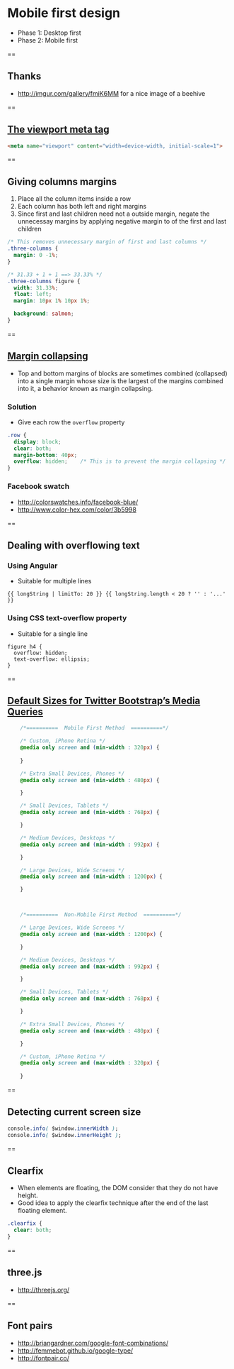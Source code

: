 # Mobile first design
- Phase 1: Desktop first
- Phase 2: Mobile first

==

## Thanks
- http://imgur.com/gallery/fmiK6MM for a nice image of a beehive

==

## [The viewport meta tag](https://developer.mozilla.org/en-US/docs/Mozilla/Mobile/Viewport_meta_tag)

```html
<meta name="viewport" content="width=device-width, initial-scale=1">
```

==

## Giving columns margins
1. Place all the column items inside a row
2. Each column has both left and right margins
3. Since first and last children need not a outside margin, negate the unnecessay margins by applying negative margin to  of the first and last children

```css
/* This removes unnecessary margin of first and last columns */
.three-columns {
  margin: 0 -1%;
}

/* 31.33 + 1 + 1 ==> 33.33% */
.three-columns figure {
  width: 31.33%;
  float: left;
  margin: 10px 1% 10px 1%;

  background: salmon;
}
```

==

## [Margin collapsing](https://developer.mozilla.org/en-US/docs/Web/CSS/CSS_Box_Model/Mastering_margin_collapsing)
- Top and bottom margins of blocks are sometimes combined (collapsed) into a single margin whose size is the largest of the margins combined into it, a behavior known as margin collapsing.

### Solution
- Give each row the `overflow` property

```css
.row {
  display: block;
  clear: both;
  margin-bottom: 40px;
  overflow: hidden;    /* This is to prevent the margin collapsing */
}
```

### Facebook swatch

- http://colorswatches.info/facebook-blue/
- http://www.color-hex.com/color/3b5998


==

## Dealing with overflowing text

### Using Angular
- Suitable for multiple lines

```
{{ longString | limitTo: 20 }} {{ longString.length < 20 ? '' : '...' }}
```


### Using CSS text-overflow property
- Suitable for a single line

```
figure h4 {
  overflow: hidden;
  text-overflow: ellipsis;
}
```

==

## [Default Sizes for Twitter Bootstrap’s Media Queries](https://scotch.io/quick-tips/default-sizes-for-twitter-bootstraps-media-queries)

```css
    /*==========  Mobile First Method  ==========*/

    /* Custom, iPhone Retina */ 
    @media only screen and (min-width : 320px) {
        
    }

    /* Extra Small Devices, Phones */ 
    @media only screen and (min-width : 480px) {

    }

    /* Small Devices, Tablets */
    @media only screen and (min-width : 768px) {

    }

    /* Medium Devices, Desktops */
    @media only screen and (min-width : 992px) {

    }

    /* Large Devices, Wide Screens */
    @media only screen and (min-width : 1200px) {

    }



    /*==========  Non-Mobile First Method  ==========*/

    /* Large Devices, Wide Screens */
    @media only screen and (max-width : 1200px) {

    }

    /* Medium Devices, Desktops */
    @media only screen and (max-width : 992px) {

    }

    /* Small Devices, Tablets */
    @media only screen and (max-width : 768px) {

    }

    /* Extra Small Devices, Phones */ 
    @media only screen and (max-width : 480px) {

    }

    /* Custom, iPhone Retina */ 
    @media only screen and (max-width : 320px) {
        
    }
```

==

## Detecting current screen size

```css
console.info( $window.innerWidth );
console.info( $window.innerHeight );
```

==

## Clearfix
- When elements are floating, the DOM consider that they do not have height.
- Good idea to apply the clearfix technique after the end of the last floating element. 

```css
.clearfix {
  clear: both;
}
```

==

## three.js

- http://threejs.org/


==

## Font pairs

- http://briangardner.com/google-font-combinations/
- http://femmebot.github.io/google-type/
- http://fontpair.co/

